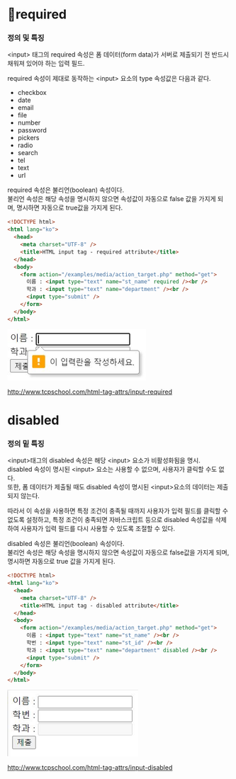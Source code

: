 # 📖required

### 정의 및 특징

\<input> 태그의 required 속성은 폼 데이터(form data)가 서버로 제출되기 전 반드시 채워져 있어야 하는 입력 필드.

required 속성이 제대로 동작하는 \<input> 요소의 type 속성값은 다음과 같다. <br />

- checkbox
- date
- email
- file
- number
- password
- pickers
- radio
- search
- tel
- text
- url

required 속성은 불리언(boolean) 속성이다.<br />
불리언 속성은 해당 속성을 명시하지 않으면 속성값이 자동으로 false 값을 가지게 되며, 명시하면 자동으로 true값을 가지게 된다.

```html
<!DOCTYPE html>
<html lang="ko">
  <head>
    <meta charset="UTF-8" />
    <title>HTML input tag - required attribute</title>
  </head>
  <body>
    <form action="/examples/media/action_target.php" method="get">
      이름 : <input type="text" name="st_name" required /><br />
      학과 : <input type="text" name="department" /><br />
      <input type="submit" />
    </form>
  </body>
</html>
```

![](/images/required.JPG)

http://www.tcpschool.com/html-tag-attrs/input-required

# disabled

### 정의 밑 특징

\<input>태그의 disabled 속성은 해당 \<input> 요소가 비활성화됨을 명시.<br />
disabled 속성이 명시된 \<input> 요소는 사용할 수 없으며, 사용자가 클릭할 수도 없다.<br />
또한, 폼 데이터가 제출될 때도 disabled 속성이 명시된 \<input>요소의 데이터는 제출되지 않는다.

따라서 이 속성을 사용하면 특정 조건이 충족될 때까지 사용자가 입력 필드를 클릭할 수 없도록 설정하고, 특정 조건이 충족되면 자바스크립트 등으로 disabled 속성값을 삭제하여 사용자가 입력 필드를 다시 사용할 수 있도록 조절할 수 있다.

disabled 속성은 불리언(boolean) 속성이다.<br />
불리언 속성은 해당 속성을 명시하지 않으면 속성값이 자동으로 false값을 가지게 되며, 명시하면 자동으로 true 값을 가지게 된다.

```html
<!DOCTYPE html>
<html lang="ko">
  <head>
    <meta charset="UTF-8" />
    <title>HTML input tag - disabled attribute</title>
  </head>
  <body>
    <form action="/examples/media/action_target.php" method="get">
      이름 : <input type="text" name="st_name" /><br />
      학번 : <input type="text" name="st_id" /><br />
      학과 : <input type="text" name="department" disabled /><br />
      <input type="submit" />
    </form>
  </body>
</html>
```

![](/images/disabled.JPG)

http://www.tcpschool.com/html-tag-attrs/input-disabled
